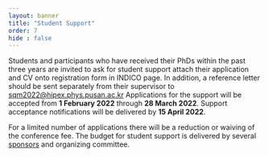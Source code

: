 ```yaml
---
layout: banner
title: "Student Support"
order: 7
hide : false
---
```


Students and participants who have received their PhDs within the past three years are invited to ask for student support attach their application and CV onto registration form in INDICO page. In addition, a reference letter should be sent separately from their supervisor to [sqm2022@hipex.phys.pusan.ac.kr](mailto:sqm2022@hipex.phys.pusan.ac.kr) Applications for the support will be accepted from **1 February 2022** through **28 March 2022**. Support acceptance notifications will be delivered by **15 April 2022**.

For a limited number of applications there will be a reduction or waiving of the conference fee. The budget for student support is delivered by several [sponsors](/pages/sponsors/) and organizing committee.